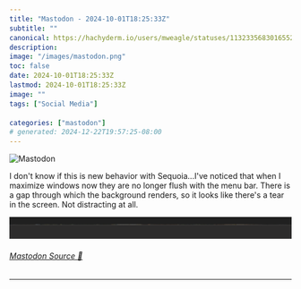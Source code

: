 ```yaml
---
title: "Mastodon - 2024-10-01T18:25:33Z"
subtitle: ""
canonical: https://hachyderm.io/users/mweagle/statuses/113233568301655276
description:
image: "/images/mastodon.png"
toc: false
date: 2024-10-01T18:25:33Z
lastmod: 2024-10-01T18:25:33Z
image: ""
tags: ["Social Media"]

categories: ["mastodon"]
# generated: 2024-12-22T19:57:25-08:00
---
```

![Mastodon](/images/mastodon.png)

<p>I don&#39;t know if this is new behavior with Sequoia...I&#39;ve noticed that when I maximize windows now they are no longer flush with the menu bar. There is a gap through which the background renders, so it looks like there&#39;s a tear in the screen. Not distracting at all.</p>

![Screenshot of a jagged edge between the top of a maximized window and the bottom of the menu bar.](2c9100a374fabde3.png)

###### [Mastodon Source 🐘](https://hachyderm.io/@mweagle/113233568301655276)

___
